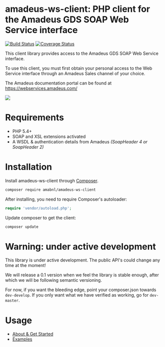 # amadeus-ws-client: PHP client for the Amadeus GDS SOAP Web Service interface

[![Build Status](https://travis-ci.org/amabnl/amadeus-ws-client.svg?branch=develop)](https://travis-ci.org/amabnl/amadeus-ws-client) [![Coverage Status](https://coveralls.io/repos/github/amabnl/amadeus-ws-client/badge.svg?branch=develop)](https://coveralls.io/github/amabnl/amadeus-ws-client?branch=develop)

This client library provides access to the Amadeus GDS SOAP Web Service interface. 

To use this client, you must first obtain your personal access to the Web Service interface through an Amadeus Sales channel of your choice.

The Amadeus documentation portal can be found at https://webservices.amadeus.com/
 
![](http://i.imgur.com/7ZcCgnj.jpg)

# Requirements

* PHP 5.4+
* SOAP and XSL extensions activated
* A WSDL & authentication details from Amadeus _(SoapHeader 4 or SoapHeader 2)_

# Installation

Install amadeus-ws-client through [Composer](http://getcomposer.org).

```bash
composer require amabnl/amadeus-ws-client
```

After installing, you need to require Composer's autoloader:

```php
require 'vendor/autoload.php';
```

Update composer to get the client:

 ```bash
composer update
 ```

# Warning: under active development

This library is under active development. The public API's could change any time at the moment!

We will release a 0.1 version when we feel the library is stable enough, after which we will be following semantic versioning.

For now, if you want the bleeding edge, point your composer.json towards `dev-develop`. If you only want what we have verified as working, go for `dev-master`.

# Usage

- [About & Get Started](docs/about-get-started.rst)
- [Examples](docs/samples.rst)
